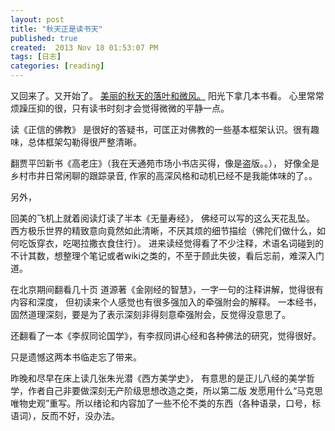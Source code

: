 ```yaml
---
layout: post
title: "秋天正是读书天"
published: true
created:  2013 Nov 18 01:53:07 PM
tags: [日志]
categories: [reading]
---
```


又回来了。又开始了。
[美丽的秋天的落叶和微风。](
http://d.pcs.baidu.com/thumbnail/1e2fb556f1f2b816295c7a9ceaf3d9f7?fid=775252125-250528-996929977&time=1384803089&sign=FDTAER-DCb740ccc5511e5e8fedcff06b081203-sUsKwzm7Q2wPDNMNJ6MoYuVrkjo%3D&rt=sh&expires=8h&sharesign=unknown&r=125505118&size=c710_u500&quality=100)
阳光下拿几本书看。
心里常常烦躁压抑的很，只有读书时刻才会觉得微微的平静一点。

读《正信的佛教》 是很好的答疑书，可匡正对佛教的一些基本框架认识。很有趣味，总体框架勾勒得很严整清晰。

翻贾平凹新书《高老庄》（我在天通苑市场小书店买得，像是盗版。。），
好像全是乡村市井日常闲聊的跟踪录音, 作家的高深风格和动机已经不是我能体味的了。。

另外，

回美的飞机上就着阅读灯读了半本《无量寿经》，
佛经可以写的这么天花乱坠。
西方极乐世界的精致意向竟然如此清晰，不厌其烦的细节描绘（佛陀们做什么，如何吃饭穿衣，吃喝拉撒衣食住行）。
进来读经觉得看了不少注释，术语名词碰到的不计其数，想整理个笔记或者wiki之类的，不至于顾此失彼，看后忘前，难深入门道。

在北京期间翻看几十页 道源著《金刚经的智慧》，一字一句的注释讲解，觉得很有内容和深度，
但初读来个人感觉也有很多强加入的牵强附会的解释。
一本经书，固然道理深刻，要是为了表示深刻非得刻意牵强附会，反觉得没意思了。

还翻看了一本《李叔同论国学》，有李叔同讲心经和各种佛法的研究，觉得很好。

只是遗憾这两本书临走忘了带来。

昨晚和尽早在床上读几张朱光潜《西方美学史》，
有意思的是正儿八经的美学哲学，作者自己非要做深刻无产阶级思想改造之类，所以第二版
发愿用什么“马克思唯物史观”重写。所以绪论和内容加了一些不伦不类的东西（各种语录，口号，标语词），反而不好，没办法。


